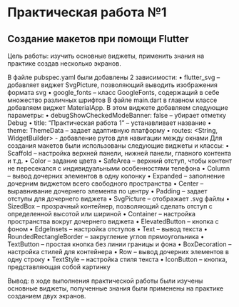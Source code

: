 # Практическая работа №1

## Создание макетов при помощи Flutter

Цель работы: изучить основные виджеты, применить знания на практике создав несколько экранов.

В файле pubspec.yaml были добавлены 2 зависимости:
•	flutter_svg – добавляет виджет SvgPicture, позволяющий выводить изображения формата svg
•	google_fonts – класс GoogleFonts, содержащий в себе множество различных шрифтов
В файле main.dart в главном классе добавляем виджет MaterialApp. В этом виджете добавляем следующие параметры:
•	debugShowCheckedModeBanner: false – убирает отметку Debug
•	title: “Практическая работа 1” – устанавливает название
•	theme: ThemeData – задает адаптивную платформу
•	routes: <String, WidgetBuilder> - добавление рутов для навигации между окнами
Для создания макетов были использованы следующие виджеты и классы:
•	Scaffold – настройка верхней панели, нижней панели, главного контента и т.д.
•	Color – задание цвета
•	SafeArea – верхний отступ, чтобы контент не пересекался с индивидуальными особенностями телефона
•	Column – вывод дочерних элементов в одну колонку
•	Expanded – заполнение дочерним виджетом всего свободного пространства
•	Center – выравнивание дочернего элемента по центру 
•	Padding – задает отступы для дочернего виджета
•	SvgPicture – отображает .svg файлы
•	SizedBox – прозрачный контейнер, позволяющий сделать отступ с определенной высотой или шириной
•	Container – настройка пространства вокруг дочернего виджета
•	ElevatedButton – кнопка с фоном
•	EdgeInsets – настройка отступов
•	Text – вывод текста
•	RoundedRectangleBorder – закругление углов прямоугольника
•	TextButton – простая кнопка без линии границы и фона
•	BoxDecoration – настройка стилей для контейнера
•	Row – вывод дочерних элементов в одну строку
•	TextStyle – настройка стиля текста
•	IconButton – кнопка, представляющая собой картинку

Вывод: в ходе выполнения практической работы были изучены основные виджеты, полученные знания были применены на практике созданием двух экранов.
